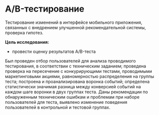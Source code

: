 # A/B-тестирование

Тестирование изменений в интерфейсе мобильного приложения, связанных с внедрением улучшенной рекомендательной системы, проверка гипотез.

**Цель исследования:** 
- провести оценку результатов A/B-теста

Был проведен отбор пользователей для анализа проводимого тестирования, в соответствии с техническим заданием; проведена проверка на пересечение с конкурирующими тестами, проводимыми маркетинговыми акциями, равномерностью распределения на группы теста; построена и проанализирована воронка событий; определена статистически значимая разница между конверсией событий на каждом шаге воронки в двух группах теста. Даны рекомендации по обнаруженным техническим ошибкам и проблемам при наборе пользователей для теста, выявлено изменение поведения пользователей в контрольной и тестовой группах.
